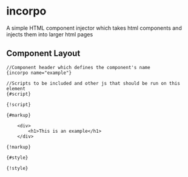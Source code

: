 # incorpo

A simple HTML component injector which takes html components and injects them into larger html pages

## Component Layout

```
//Component header which defines the component's name
{incorpo name="example"}

//Scripts to be included and other js that should be run on this element
{#script}

{!script}

{#markup}

    <div>
        <h1>This is an example</h1>
    </div>

{!markup}

{#style}

{!style}
```
